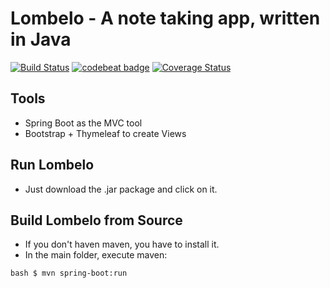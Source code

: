 # Lombelo - A note taking app, written in Java

[![Build Status](https://travis-ci.org/NWuensche/Lombelo.svg?branch=master)](https://travis-ci.org/NWuensche/Lombelo)
[![codebeat badge](https://codebeat.co/badges/e710e123-3691-4a71-a159-7f57f861b08a)](https://codebeat.co/projects/github-com-nwuensche-lombelo)
[![Coverage Status](https://coveralls.io/repos/github/NWuensche/Lombelo/badge.svg?branch=master)](https://coveralls.io/github/NWuensche/Lombelo?branch=master)

## Tools
* Spring Boot as the MVC tool
* Bootstrap + Thymeleaf to create Views

## Run Lombelo
* Just download the .jar package and click on it.

## Build Lombelo from Source
* If you don't haven maven, you have to install it.
* In the main folder, execute maven:

``bash
$ mvn spring-boot:run
``
